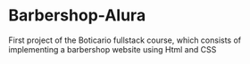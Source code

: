 # Barbershop-Alura
First project of the Boticario fullstack course, which consists of implementing a barbershop website using Html and CSS
